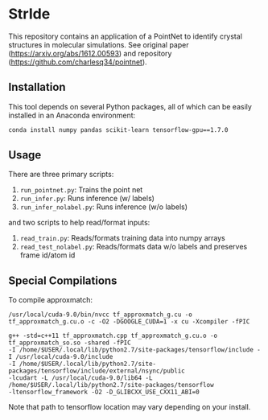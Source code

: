 # StrIde

This repository contains an application of a PointNet to identify crystal structures in molecular simulations. See original paper (https://arxiv.org/abs/1612.00593) and repository (https://github.com/charlesq34/pointnet).

## Installation

This tool depends on several Python packages, all of which can be easily installed in an Anaconda environment:
```bash
conda install numpy pandas scikit-learn tensorflow-gpu==1.7.0
```

## Usage

There are three primary scripts:

1. `run_pointnet.py`: Trains the point net
2. `run_infer.py`: Runs inference (w/ labels)
3. `run_infer_nolabel.py`: Runs inference (w/o labels)

and two scripts to help read/format inputs:

1. `read_train.py`: Reads/formats training data into numpy arrays
2. `read_test_nolabel.py`: Reads/formats data w/o labels and preserves frame id/atom id


## Special Compilations
To compile approxmatch:
```
/usr/local/cuda-9.0/bin/nvcc tf_approxmatch_g.cu -o tf_approxmatch_g.cu.o -c -O2 -DGOOGLE_CUDA=1 -x cu -Xcompiler -fPIC
```

```
g++ -std=c++11 tf_approxmatch.cpp tf_approxmatch_g.cu.o -o tf_approxmatch_so.so -shared -fPIC 
-I /home/$USER/.local/lib/python2.7/site-packages/tensorflow/include -I /usr/local/cuda-9.0/include 
-I /home/$USER/.local/lib/python2.7/site-packages/tensorflow/include/external/nsync/public 
-lcudart -L /usr/local/cuda-9.0/lib64 -L /home/$USER/.local/lib/python2.7/site-packages/tensorflow  
-ltensorflow_framework -O2 -D_GLIBCXX_USE_CXX11_ABI=0
```

Note that path to tensorflow location may vary depending on your install. 
